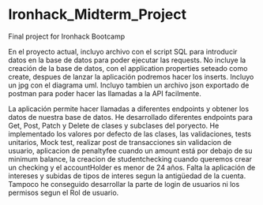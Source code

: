 # Ironhack_Midterm_Project
Final project for Ironhack Bootcamp

En el proyecto actual, incluyo archivo con el script SQL para introducir datos en la base de datos para poder ejecutar las requests. 
No incluye la creación de la base de datos, con el application properties seteado como create, despues de lanzar la aplicación podremos hacer los inserts.
Incluyo un jpg con el diagrama uml.
Incluyo tambien un archivo json exportado de postman para poder hacer las llamadas a la API facilmente.

La aplicación permite hacer llamadas a diferentes endpoints y obtener los datos de nuestra base de datos.
He desarrollado diferentes endpoints para Get, Post, Patch y Delete de clases y subclases del poryecto.
He implementado los valores por defecto de las clases, las validaciones, tests unitarios, Mock test, realizar post de transacciones sin validacion de usuario,
aplicacion de penaltyfee cuando un amount está por debajo de su minimum balance, la creacion de studentchecking cuando queremos crear un checking y el
accountHolder es menor de 24 años.
Falta la aplicación de intereses y subidas de tipos de interes segun la antigüedad de la cuenta.
Tampoco he conseguido desarrollar la parte de login de usuarios ni los permisos segun el Rol de usuario.



